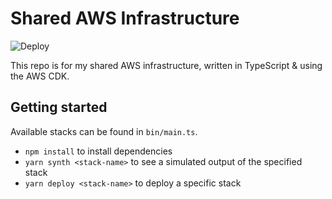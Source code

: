 # Shared AWS Infrastructure

![Deploy](https://github.com/covertbert/covertbert-bertie-blackman-shared-infra/workflows/Deploy/badge.svg)

This repo is for my shared AWS infrastructure, written in TypeScript & using the AWS CDK.

## Getting started

Available stacks can be found in `bin/main.ts`.

- `npm install` to install dependencies
- `yarn synth <stack-name>` to see a simulated output of the specified stack
- `yarn deploy <stack-name>` to deploy a specific stack
